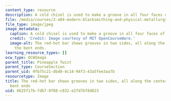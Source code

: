 ```yaml
---
content_type: resource
description: A cold chisel is used to make a groove in all four faces of the bar.
file: /media/courses/3-a04-modern-blacksmithing-and-physical-metallurgy-fall-2008/8625f17bfdb78f88c832e2fd7bf8d823_107.jpg
file_type: image/jpeg
image_metadata:
  caption: A cold chisel is used to make a groove in all four faces of the bar.
  credit: 'Credit: Image courtesy of MIT OpenCourseWare.'
  image-alt: The red-hot bar shows grooves in two sides, all along the center between
    the bent ends.
learning_resource_types: []
ocw_type: OCWImage
parent_title: Pineapple Twist
parent_type: CourseSection
parent_uid: 9fb75c21-dbd0-4c14-94f3-43a5fee3aa7b
resourcetype: Image
title: The red-hot bar shows grooves in two sides, all along the center between the
  bent ends
uid: 8625f17b-fdb7-8f88-c832-e2fd7bf8d823
---
```

